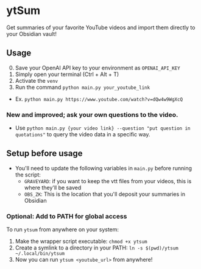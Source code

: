 # ytSum

Get summaries of your favorite YouTube videos and import them directly to your Obsidian vault!

## Usage
0. Save your OpenAI API key to your environment as `OPENAI_API_KEY`
1. Simply open your terminal (Ctrl + Alt + T)
2. Activate the `venv`
3. Run the command `python main.py your_youtube_link`
- Ex. `python main.py https://www.youtube.com/watch?v=dQw4w9WgXcQ`

### New and improved; ask your own questions to the video.
- Use `python main.py {your video link} --question "put question in quotations"` to query the video data in a specific way.

## Setup before usage
- You'll need to update the following variables in `main.py` before running the script:
  - `GRAVEYARD`: if you want to keep the vtt files from your videos, this is where they'll be saved
  - `OBS_ZK`: This is the location that you'll deposit your summaries in Obsidian

### Optional: Add to PATH for global access
To run `ytsum` from anywhere on your system:
1. Make the wrapper script executable: `chmod +x ytsum`
2. Create a symlink to a directory in your PATH: `ln -s $(pwd)/ytsum ~/.local/bin/ytsum`
3. Now you can run `ytsum <youtube_url>` from anywhere!
